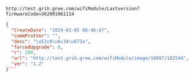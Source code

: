 `http://test.grih.gree.com/wifiModule/Lastversion?firmwareCode=362001061114`

```json
{
  "CreateDate": "2019-03-05 06:46:47",
  "commProtVer": "",
  "desc": "\u51c0\u6c34\u673a",
  "forcedUpgrade": 0,
  "r": 200,
  "url": "http://test.grih.gree.com/wifiModule/image/10997/182544",
  "ver": "1.2"
}```